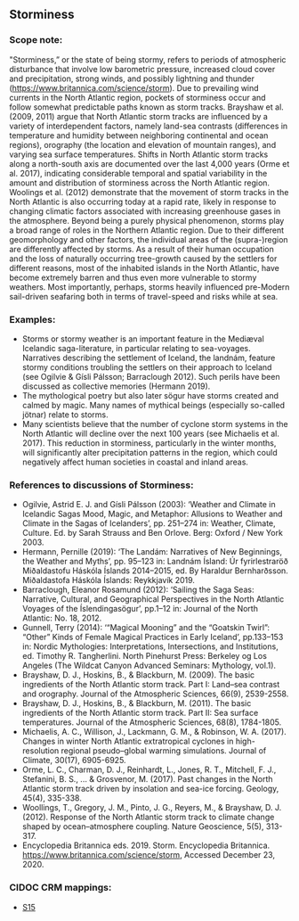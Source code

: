 
## Storminess 

###  Scope note: 
"Storminess,” or the state of being stormy, refers to periods of atmospheric disturbance that involve low barometric pressure, increased cloud cover and precipitation, strong winds, and possibly lightning and thunder (https://www.britannica.com/science/storm). Due to prevailing wind currents in the North Atlantic region, pockets of storminess occur and follow somewhat predictable paths known as storm tracks. Brayshaw et al. (2009, 2011) argue that North Atlantic storm tracks are influenced by a variety of interdependent factors, namely land-sea contrasts (differences in temperature and humidity between neighboring continental and ocean regions), orography (the location and elevation of mountain ranges), and varying sea surface temperatures. Shifts in North Atlantic storm tracks along a north-south axis are documented over the last 4,000 years (Orme et al. 2017), indicating considerable temporal and spatial variability in the amount and distribution of storminess across the North Atlantic region. Woolings et al. (2012) demonstrate that the movement of storm tracks in the North Atlantic is also occurring today at a rapid rate, likely in response to changing climatic factors associated with increasing greenhouse gases in the atmosphere. Beyond being a purely physical phenomenon, storms play a broad range of roles in the Northern Atlantic region. Due to their different geomorphology and other factors, the individual areas of the (supra-)region are differently affected by storms. As a result of their human occupation and the loss of naturally occurring tree-growth caused by the settlers for different reasons, most of the inhabited islands in the North Atlantic, have become extremely barren and thus even more vulnerable to stormy weathers. Most importantly, perhaps, storms heavily influenced pre-Modern sail-driven seafaring both in terms of travel-speed and risks while at sea. 

### Examples: 

* Storms or stormy weather is an important feature in the Mediæval Icelandic saga-literature, in particular relating to sea-voyages. Narratives describing the settlement of Iceland, the landnám, feature stormy conditions troubling the settlers on their approach to Iceland (see Ogilvie & Gísli Pálsson; Barraclough 2012). Such perils have been discussed as collective memories (Hermann 2019).
* The mythological poetry but also later sögur have storms created and calmed by magic. Many names of mythical beings (especially so-called jötnar) relate to storms. 
* Many scientists believe that the number of cyclone storm systems in the North Atlantic will decline over the next 100 years (see Michaelis et al. 2017). This reduction in storminess, particularly in the winter months, will significantly alter precipitation patterns in the region, which could negatively affect human societies in coastal and inland areas. 

### References to discussions of Storminess:

* Ogilvie, Astrid E. J. and Gísli Pálsson (2003): ‘Weather and Climate in Icelandic Sagas Mood, Magic, and Metaphor: Allusions to Weather and Climate in the Sagas of Icelanders’, pp. 251–274 in: Weather, Climate, Culture. Ed. by Sarah Strauss and Ben Orlove. Berg: Oxford / New York 2003.
* Hermann, Pernille (2019): ‘The Landám: Narratives of New Beginnings, the Weather and Myths’, pp. 95–123 in: Landnám Ísland: Úr fyrirlestraröð Miðaldastofu Háskóla Íslands 2014–2015, ed. By Haraldur Bernharðsson. Miðaldastofa Háskóla Íslands: Reykkjavík 2019.
* Barraclough, Eleanor Rosamund (2012): ‘Sailing the Saga Seas: Narrative, Cultural, and Geographical Perspectives in the North Atlantic Voyages of the Íslendingasögur’, pp.1–12 in: Journal of the North Atlantic: No. 18, 2012.
* Gunnell, Terry (2014): ‘“Magical Mooning” and the “Goatskin Twirl”: “Other” Kinds of Female Magical Practices in Early Iceland’, pp.133–153 in: Nordic Mythologies: Interpretations, Intersections, and Institutions, ed. Timothy R. Tangherlini. North Pinehurst Press: Berkeley og Los Angeles (The Wildcat Canyon Advanced Seminars: Mythology, vol.1). 
* Brayshaw, D. J., Hoskins, B., & Blackburn, M. (2009). The basic ingredients of the North Atlantic storm track. Part I: Land–sea contrast and orography. Journal of the Atmospheric Sciences, 66(9), 2539-2558.
* Brayshaw, D. J., Hoskins, B., & Blackburn, M. (2011). The basic ingredients of the North Atlantic storm track. Part II: Sea surface temperatures. Journal of the Atmospheric Sciences, 68(8), 1784-1805.
* Michaelis, A. C., Willison, J., Lackmann, G. M., & Robinson, W. A. (2017). Changes in winter North Atlantic extratropical cyclones in high-resolution regional pseudo–global warming simulations. Journal of Climate, 30(17), 6905-6925.
* Orme, L. C., Charman, D. J., Reinhardt, L., Jones, R. T., Mitchell, F. J., Stefanini, B. S., ... & Grosvenor, M. (2017). Past changes in the North Atlantic storm track driven by insolation and sea-ice forcing. Geology, 45(4), 335-338.
* Woollings, T., Gregory, J. M., Pinto, J. G., Reyers, M., & Brayshaw, D. J. (2012). Response of the North Atlantic storm track to climate change shaped by ocean–atmosphere coupling. Nature Geoscience, 5(5), 313-317.
* Encyclopedia Britannica eds. 2019. Storm. Encyclopedia Britannica. https://www.britannica.com/science/storm, Accessed December 23, 2020.


### CIDOC CRM mappings: 


* [S15](http://www.ics.forth.gr/isl/CRMsci/S15_Observable_Entity)
